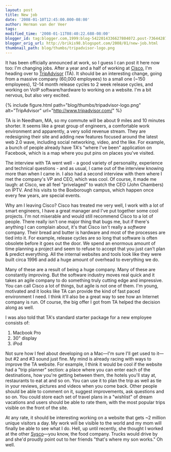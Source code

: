 ```yaml
---
layout: post
title: New job
date: '2008-01-10T12:45:00.000-08:00'
author: Herman van der Veer
tags: 
modified_time: '2008-01-11T08:40:22.688-08:00'
blogger_id: tag:blogger.com,1999:blog-5422014336627804072.post-7364428768592501458
blogger_orig_url: http://brikis98.blogspot.com/2008/01/new-job.html
thumbnail_path: blog/thumbs/tripadvisor-logo.png
---
```


It has been officially announced at work, so I guess I can post it here now 
too: I'm changing jobs. After a year and a half of working at 
[Cisco](http://www.cisco.com/), I'm heading over to 
[TripAdvisor](http://www.tripadvisor.com/) (TA). It should be an interesting 
change, going from a massive company (60,000 employees) to a small one (~150 
employees), 12-14 month release cycles to 2 week release cycles, and working 
on VoIP software/hardware to working on a website. I'm a bit nervous, but also 
very excited. 

{% include figure.html path="blog/thumbs/tripadvisor-logo.png" alt="TripAdvisor" url="http://www.tripadvisor.com/" %}

TA is in Needham, MA, so my commute will be about 9 miles and 10 minutes 
shorter. It seems like a great group of engineers, a comfortable work 
environment and apparently, a very solid revenue stream. They are redesigning 
their site and adding new features focused around the latest web 2.0 wave, 
including social networking, video, and the like. For example, a bunch of 
people already have TA's "where I've been" application on Facebook, which is a 
map where you put pins on places you've visited. 

The interview with TA went well - a good variety of personality, experience 
and technical questions - and as usual, I came out of the interview knowing 
more than when I came in. I also had a second interview with them where I met 
the company's VP and CEO, which was cool. Of course, it made me laugh: at 
Cisco, we all feel "privelaged" to watch the CEO (John Chambers) on IPTV. And 
his visits to the Boxborough campus, which happen once every few years, are 
special events. 

Why am I leaving Cisco? Cisco has treated me very well, I work with a lot of 
smart engineers, I have a great manager and I've put together some cool 
projects. I'm not miserable and would still recommend Cisco to a lot of 
people. There really isn't one major thing that bugs me, but if there's 
anything I can complain about, it's that Cisco isn't really a *software* 
company. Their bread and butter is hardware and most of the processes are tied 
into it. For example, release cycles are so long that software is often 
obsolete before it goes out the door. We spend an enormous amount of time 
planning a project and seem to refuse to accept that you just can't plan &amp; 
predict everything. All the internal websites and tools look like they were 
built circa 1996 and add a huge amount of overhead to everything we do. 

Many of these are a result of being a huge company. Many of these are 
constantly improving. But the software industry moves real quick and it takes 
an agile company to do something truly  cutting edge and impressive. You can 
call Cisco a lot of things, but agile is not one of them. I'm young, motivated 
and it looks like TA can provide the kind of fast paced environment I need. I 
think it'll also be a great way to see how an Internet company is run. Of 
course, the big offer I got from TA helped the decision along as well. 

I was also told that TA's standard starter package for a new employee consists 
of: 

1. Macbook Pro 
1. 30" display 
1. iPod 

Not sure how I feel about developing on a Mac&mdash;I'm sure I'll get used to 
it&mdash;but #2 and #3 sound just fine. My mind is already racing with ways to improve 
the TA website. For example, I think it would be cool if the website had a 
"trip planner" section: a place where you can enter each of the destinations, 
how you're getting between them, the hotels you'll stay at, restaurants to eat 
at and so on. You can use it to plan the trip as well as tie in your reviews, 
pictures and videos when you come back. Other people should be able to comment 
on it, suggest improvements, ask questions and so on. You could store each set 
of travel plans in a "wishlist" of dream vacations and users should be able to 
rate them, with the most popular trips visible on the front of the site. 

At any rate, it should be interesting working on a website that gets ~2 
million unique visitors a day. My work will be visible to the world and my mom 
will finally be able to see what I do. Hell, up until recently, she thought I 
worked at the other [Sysco](http://www.sysco.com/)&mdash;you know, the food 
company. Trucks would drive by and she'd proudly point out to her friends 
"that's where my son works." Oh well. 